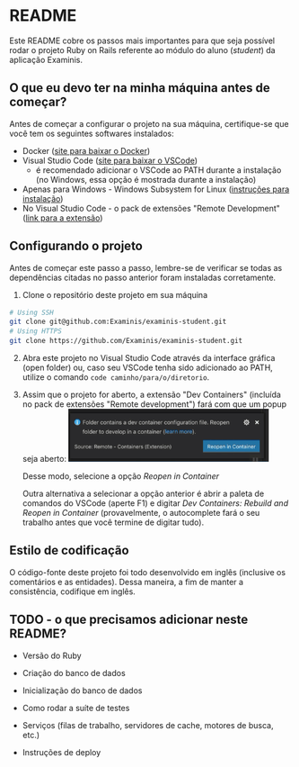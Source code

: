 # README

Este README cobre os passos mais importantes para que seja possível rodar o projeto Ruby on Rails
referente ao módulo do aluno (*student*) da aplicação Examinis.

## O que eu devo ter na minha máquina antes de começar?

Antes de começar a configurar o projeto na sua máquina, certifique-se que você tem os seguintes
softwares instalados:
- Docker ([site para baixar o Docker](https://www.docker.com/))
- Visual Studio Code ([site para baixar o VSCode](https://code.visualstudio.com/))
    - é recomendado adicionar o VSCode ao PATH durante a instalação (no Windows, essa opção é mostrada durante a instalação)
- Apenas para Windows - Windows Subsystem for Linux ([instruções para instalação](https://learn.microsoft.com/en-us/windows/wsl/install))
- No Visual Studio Code - o pack de extensões "Remote Development" ([link para a extensão](https://marketplace.visualstudio.com/items?itemName=ms-vscode-remote.vscode-remote-extensionpack))

## Configurando o projeto

Antes de começar este passo a passo, lembre-se de verificar se todas as dependências citadas no passo
anterior foram instaladas corretamente.

1. Clone o repositório deste projeto em sua máquina
```sh
# Using SSH
git clone git@github.com:Examinis/examinis-student.git
# Using HTTPS
git clone https://github.com/Examinis/examinis-student.git
```

2. Abra este projeto no Visual Studio Code através da interface gráfica (open folder) ou, caso seu
VSCode tenha sido adicionado ao PATH, utilize o comando `code caminho/para/o/diretorio`.

3. Assim que o projeto for aberto, a extensão "Dev Containers" (incluída no pack de extensões "Remote development")
fará com que um popup seja aberto:
![Popup com a instrução para reabrir diretório em um container (extensão Dev Container)](public/reopen_in_container.png)

    Desse modo, selecione a opção *Reopen in Container*

    Outra alternativa a selecionar a opção anterior é abrir a paleta de comandos do VSCode (aperte F1) e
digitar *Dev Containers: Rebuild and Reopen in Container* (provavelmente, o autocomplete fará o seu
trabalho antes que você termine de digitar tudo).

## Estilo de codificação

O código-fonte deste projeto foi todo desenvolvido em inglês (inclusive os comentários e as entidades). Dessa maneira,
a fim de manter a consistência, codifique em inglês.

## TODO - o que precisamos adicionar neste README?

* Versão do Ruby

* Criação do banco de dados

* Inicialização do banco de dados

* Como rodar a suíte de testes

* Serviços (filas de trabalho, servidores de cache, motores de busca, etc.)

* Instruções de deploy